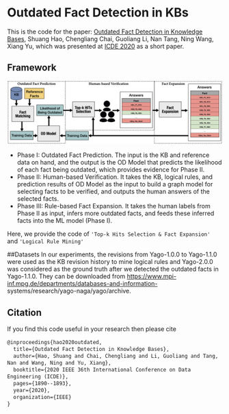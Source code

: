 # Outdated Fact Detection in KBs

This is the code for the paper: [Outdated Fact Detection in Knowledge Bases](https://ieeexplore.ieee.org/document/9101535),
Shuang Hao, Chengliang Chai, Guoliang Li, Nan Tang, Ning Wang, Xiang Yu,
which was presented at [ICDE 2020](https://icde.utdallas.edu/) as a short paper.

## Framework

![](https://github.com/Shuang-H/outdated-fact-detection/blob/main/framework.jpg)

- Phase I:  Outdated Fact Prediction. The input is the KB and reference data on hand, and the output is the OD Model that predicts the likelihood of each fact being outdated, which provides evidence for Phase II.
- Phase II: Human-based Verification. It takes the KB, logical rules, and prediction results of OD Model as the input to build a graph model for selecting facts to be verified, and outputs the human answers of the selected facts.
- Phase III: Rule-based Fact Expansion. It takes the human labels from  Phase II as input, infers more outdated facts, and feeds these inferred facts into the ML model (Phase I).

Here, we provide the code of `'Top-k Hits Selection & Fact Expansion'` and `'Logical Rule Mining'`

##Datasets
In our experiments, the revisions from Yago-1.0.0 to Yago-1.1.0 were used as the KB revision history to mine logical rules and Yago-2.0.0 was considered as the ground truth after we detected the outdated facts in Yago-1.1.0. They can be downloaded from https://www.mpi-inf.mpg.de/departments/databases-and-information- systems/research/yago-naga/yago/archive.



## Citation

If you find this code useful in your research then please cite
````
@inproceedings{hao2020outdated,
  title={Outdated Fact Detection in Knowledge Bases},
  author={Hao, Shuang and Chai, Chengliang and Li, Guoliang and Tang, Nan and Wang, Ning and Yu, Xiang},
  booktitle={2020 IEEE 36th International Conference on Data Engineering (ICDE)},
  pages={1890--1893},
  year={2020},
  organization={IEEE}
}
````
